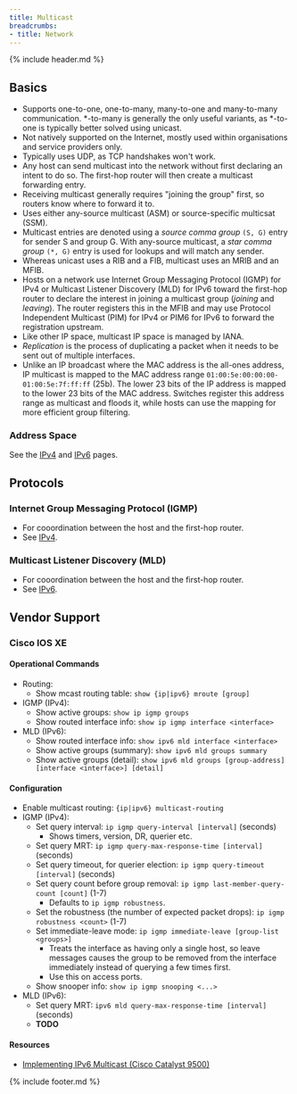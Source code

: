```yaml
---
title: Multicast
breadcrumbs:
- title: Network
---
```

{% include header.md %}

## Basics

- Supports one-to-one, one-to-many, many-to-one and many-to-many communication. \*-to-many is generally the only useful variants, as \*-to-one is typically better solved using unicast.
- Not natively supported on the Internet, mostly used within organisations and service providers only.
- Typically uses UDP, as TCP handshakes won't work.
- Any host can send multicast into the network without first declaring an intent to do so. The first-hop router will then create a multicast forwarding entry.
- Receiving multicast generally requires "joining the group" first, so routers know where to forward it to.
- Uses either any-source multicast (ASM) or source-specific multicsat (SSM).
- Multicast entries are denoted using a _source comma group_ `(S, G)` entry for sender S and group G. With any-source multicast, a _star comma group_ `(*, G)` entry is used for lookups and will match any sender.
- Whereas unicast uses a RIB and a FIB, multicast uses an MRIB and an MFIB.
- Hosts on a network use Internet Group Messaging Protocol (IGMP) for IPv4 or Multicast Listener Discovery (MLD) for IPv6 toward the first-hop router to declare the interest in joining a multicast group (_joining_ and _leaving_). The router registers this in the MFIB and may use Protocol Independent Multicast (PIM) for IPv4 or PIM6 for IPv6 to forward the registration upstream.
- Like other IP space, multicast IP space is managed by IANA.
- _Replication_ is the process of duplicating a packet when it needs to be sent out of multiple interfaces.
- Unlike an IP broadcast where the MAC address is the all-ones address, IP multicast is mapped to the MAC address range `01:00:5e:00:00:00-01:00:5e:7f:ff:ff` (25b). The lower 23 bits of the IP address is mapped to the lower 23 bits of the MAC address. Switches register this address range as multicast and floods it, while hosts can use the mapping for more efficient group filtering.

### Address Space

See the [IPv4](../ipv4/) and [IPv6](../ipv6/) pages.

## Protocols

### Internet Group Messaging Protocol (IGMP)

- For cooordination between the host and the first-hop router.
- See [IPv4](../ipv4/).

### Multicast Listener Discovery (MLD)

- For cooordination between the host and the first-hop router.
- See [IPv6](../ipv6/).

## Vendor Support

### Cisco IOS XE

#### Operational Commands

- Routing:
    - Show mcast routing table: `show {ip|ipv6} mroute [group]`
- IGMP (IPv4):
    - Show active groups: `show ip igmp groups`
    - Show routed interface info: `show ip igmp interface <interface>`
- MLD (IPv6):
    - Show routed interface info: `show ipv6 mld interface <interface>`
    - Show active groups (summary): `show ipv6 mld groups summary`
    - Show active groups (detail): `show ipv6 mld groups [group-address] [interface <interface>] [detail]`

#### Configuration

- Enable multicast routing: `{ip|ipv6} multicast-routing`
- IGMP (IPv4):
    - Set query interval: `ip igmp query-interval [interval]` (seconds)
        - Shows timers, version, DR, querier etc.
    - Set query MRT: `ip igmp query-max-response-time [interval]` (seconds)
    - Set query timeout, for querier election: `ip igmp query-timeout [interval]` (seconds)
    - Set query count before group removal: `ip igmp last-member-query-count [count]` (1-7)
        - Defaults to `ip igmp robustness`.
    - Set the robustness (the number of expected packet drops): `ip igmp robustness <count>` (1-7)
    - Set immediate-leave mode: `ip igmp immediate-leave [group-list <groups>]`
        - Treats the interface as having only a single host, so leave messages causes the group to be removed from the interface immediately instead of querying a few times first.
        - Use this on access ports.
    - Show snooper info: `show ip igmp snooping <...>`
- MLD (IPv6):
    - Set query MRT: `ipv6 mld query-max-response-time [interval]` (seconds)
    - **TODO**

#### Resources

- [Implementing IPv6 Multicast (Cisco Catalyst 9500)](https://www.cisco.com/c/en/us/td/docs/switches/lan/catalyst9500/software/release/16-8/configuration_guide/ipv6/b_168_ipv6_9500_cg/b_168_ipv6_9500_cg_chapter_010.pdf)

{% include footer.md %}
